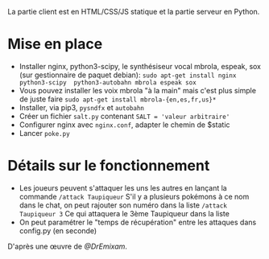 La partie client est en HTML/CSS/JS statique et la partie serveur en Python.

# Mise en place

* Installer nginx, python3-scipy, le synthésiseur vocal mbrola, 
espeak, sox (sur gestionnaire de paquet debian):
`sudo apt-get install nginx python3-scipy  python3-autobahn mbrola espeak sox`
* Vous pouvez installer les voix mbrola "à la main" mais c'est plus simple de juste faire
`sudo apt-get install mbrola-{en,es,fr,us}*`
* Installer, via pip3, `pysndfx` et `autobahn`
* Créer un fichier `salt.py` contenant `SALT = 'valeur arbitraire'`
* Configurer nginx avec `nginx.conf`, adapter le chemin de $static
* Lancer `poke.py`

# Détails sur le fonctionnement

* Les joueurs peuvent s'attaquer les uns les autres en lançant la commande
`/attack Taupiqueur`
S'il y a plusieurs pokémons à ce nom dans le chat, on peut rajouter son numéro dans la liste
`/attack Taupiqueur 3`
Ce qui attaquera le 3ème Taupiqueur dans la liste
* On peut paramétrer le "temps de récupération" entre les attaques dans config.py (en seconde)


D'après une œuvre de *@DrEmixam*.


